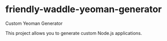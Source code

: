# friendly-waddle-yeoman-generator
Custom Yeoman Generator

This project allows you to generate custom Node.js applications. 
